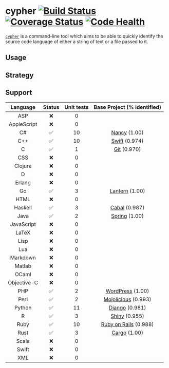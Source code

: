 # cypher [![Build Status](https://travis-ci.org/jdkato/cypher.svg?branch=master)](https://travis-ci.org/jdkato/cypher) [![Coverage Status](https://coveralls.io/repos/github/jdkato/cypher/badge.svg?branch=master)](https://coveralls.io/github/jdkato/cypher?branch=master) [![Code Health](https://landscape.io/github/jdkato/cypher/master/landscape.svg?style=flat)](https://landscape.io/github/jdkato/cypher/master)


[`cypher`](https://en.wikipedia.org/wiki/Cypher_(Marvel_Comics)) is a command-line tool which aims to be able to quickly identify the source code language of either a string of text or a file passed to it.

## Usage

## Strategy

## Support

|   Language    |       Status          |      Unit tests   | Base Project (% identified)   |
|:-----------:  |:------------------:   |:---------------:  |:---------------------------:  |
|     ASP       |         :x:           |        0          |                               |
| AppleScript   |         :x:           |        0          |                               |
|      C#       | :white_check_mark:    |        10         | [Nancy](https://github.com/NancyFx/Nancy.git) (1.00)                             |
|     C++       | :white_check_mark:    |        10         | [Swift](https://github.com/apple/swift) (0.974)          |
|      C        | :white_check_mark:    |        1          | [Git](https://github.com/git/git) (0.970)            |
|     CSS       |         :x:           |        0          |                               |
|   Clojure     |         :x:           |        0          |                               |
|      D        |         :x:           |        0          |                               |
|    Erlang     |         :x:           |        0          |                               |
|      Go       | :white_check_mark:    |        3          | [Lantern](https://github.com/getlantern/lantern.git) (1.00)                              |
|     HTML      |         :x:           |        0          |                               |
|   Haskell     | :white_check_mark:    |        3          | [Cabal](https://github.com/haskell/cabal) (0.987)          |
|     Java      | :white_check_mark:    |        2          | [Spring](https://github.com/spring-projects/spring-framework.git) (1.00)                              |
|  JavaScript   |         :x:           |        0          |                               |
|    LaTeX      |         :x:           |        0          |                               |
|     Lisp      |         :x:           |        0          |                               |
|     Lua       |         :x:           |        0          |                               |
|   Markdown    |         :x:           |        0          |                               |
|    Matlab     |         :x:           |        0          |                               |
|    OCaml      |         :x:           |        0          |                               |
| Objective-C   |         :x:           |        0          |                               |
|     PHP       | :white_check_mark:    |        2          | [WordPress](https://github.com/WordPress/WordPress) (1.00) |
|     Perl      | :white_check_mark:    |        2          | [Mojolicious](https://github.com/kraih/mojo) (0.993)                          |
|    Python     | :white_check_mark:    |        11         | [Django](https://github.com/django/django) (0.981)            |
|      R        | :white_check_mark:    |        3          | [Shiny](https://github.com/rstudio/shiny) (0.955)             |
|     Ruby      | :white_check_mark:    |        10         | [Ruby on Rails](https://github.com/rails/rails) (0.988)          |
|     Rust      | :white_check_mark:    |        3          | [Cargo](https://github.com/rust-lang/cargo.git) (1.00)    |
|    Scala      |         :x:           |        0          |                               |
|    Swift      |         :x:           |        0          |                               |
|     XML       |         :x:           |        0          |                               |
